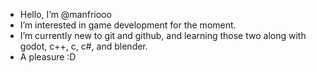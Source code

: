 - Hello, I’m @manfriooo
- I’m interested in game development for the moment.
- I’m currently new to git and github, and learning those two along with godot, c++, c, c#, and blender.
- A pleasure :D

<!---
manfriooo/manfriooo is a ✨ special ✨ repository because its `README.md` (this file) appears on your GitHub profile.
You can click the Preview link to take a look at your changes.
--->
